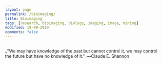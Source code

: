 ```yaml
---
layout: page
permalink: /bioimaging/
title: Bioimaging
tags: [research, bioimaging, biology, imaging, image, mining]
modified: 19-09-2019
comments: false
---
```


[<i class="fa fa-arrow-left"></i>](https://ghattab.github.io/research/)

<br/>
_"We may have knowledge of the past but cannot control it, we may control the future but have no knowledge of it."_―Claude E. Shannon

<br/>
<br/>

